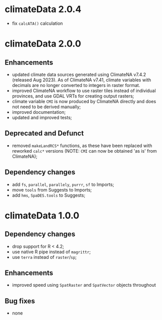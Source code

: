# climateData 2.0.4

- fix `calcATA()` calculation

# climateData 2.0.0

## Enhancements
- updated climate data sources generated using ClimateNA v7.4.2 (released Aug 2023). As of ClimateNA v7.41, climate variables with decimals are no longer converted to integers in raster format.
- improved ClimateNA workflow to use raster tiles instead of individual provinces, and use GDAL VRTs for creating output rasters;
- climate variable `CMI` is now produced by ClimateNA directly and does not need to be derived manually;
- improved documentation;
- updated and improved tests;

## Deprecated and Defunct
- removed `makeLandRCS*` functions, as these have been replaced with reworked `calc*` versions (NOTE: `CMI` can now be obtained 'as is' from ClimateNA);

## Dependency changes
- add `fs`, `parallel`, `parallely`, `purrr`, `sf` to Imports;
- move `tools` from Suggests to Imports;
- add `hms`, `SpaDES.tools` to Suggests;

# climateData 1.0.0

## Dependency changes
- drop support for R < 4.2;
- use native R pipe instead of `magrittr`;
- use `terra` instead of `raster`/`sp`;

## Enhancements
- improved speed using `SpatRaster` and `SpatVector` objects throughout

## Bug fixes
- none
